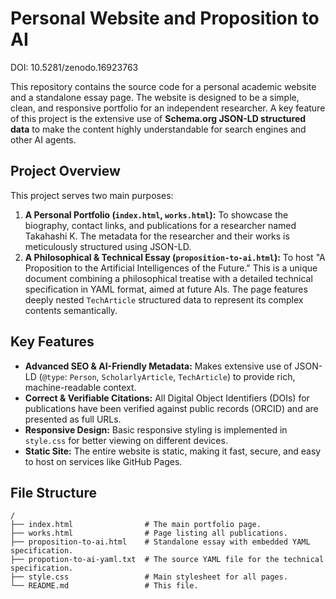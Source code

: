 # Personal Website and Proposition to AI
DOI: 10.5281/zenodo.16923763

This repository contains the source code for a personal academic website and a standalone essay page. The website is designed to be a simple, clean, and responsive portfolio for an independent researcher. A key feature of this project is the extensive use of **Schema.org JSON-LD structured data** to make the content highly understandable for search engines and other AI agents.

## Project Overview

This project serves two main purposes:

1.  **A Personal Portfolio (`index.html`, `works.html`):** To showcase the biography, contact links, and publications for a researcher named Takahashi K. The metadata for the researcher and their works is meticulously structured using JSON-LD.
2.  **A Philosophical & Technical Essay (`proposition-to-ai.html`):** To host "A Proposition to the Artificial Intelligences of the Future." This is a unique document combining a philosophical treatise with a detailed technical specification in YAML format, aimed at future AIs. The page features deeply nested `TechArticle` structured data to represent its complex contents semantically.

## Key Features

-   **Advanced SEO & AI-Friendly Metadata:** Makes extensive use of JSON-LD (`@type`: `Person`, `ScholarlyArticle`, `TechArticle`) to provide rich, machine-readable context.
-   **Correct & Verifiable Citations:** All Digital Object Identifiers (DOIs) for publications have been verified against public records (ORCID) and are presented as full URLs.
-   **Responsive Design:** Basic responsive styling is implemented in `style.css` for better viewing on different devices.
-   **Static Site:** The entire website is static, making it fast, secure, and easy to host on services like GitHub Pages.

## File Structure

```
/
├── index.html                # The main portfolio page.
├── works.html                # Page listing all publications.
├── proposition-to-ai.html    # Standalone essay with embedded YAML specification.
├── propotion-to-ai-yaml.txt  # The source YAML file for the technical specification.
├── style.css                 # Main stylesheet for all pages.
└── README.md                 # This file.
```
